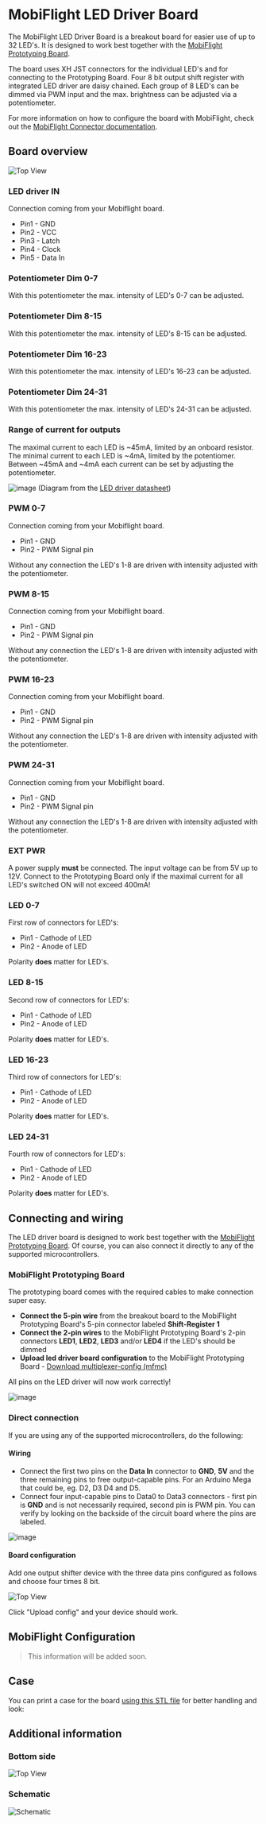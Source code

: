 # MobiFlight LED Driver Board
The MobiFlight LED Driver Board is a breakout board for easier use of up to 32 LED's. It is designed to work best together with the [MobiFlight Prototyping Board](https://shop.mobiflight.com/product/prototyping-board-v2).

The board uses XH JST connectors for the individual LED's and for connecting to the Prototyping Board. Four 8 bit output shift register with integrated LED driver are daisy chained. Each group of 8 LED's can be dimmed via PWM input and the max. brightness can be adjusted via a potentiometer.

For more information on how to configure the board with MobiFlight, check out the [MobiFlight Connector documentation](https://docs.mobiflight.com/devices/output-shift-register/).

## Board overview
![Top View](led-driver-top.png)

### LED driver IN
Connection coming from your Mobiflight board.

* Pin1 - GND
* Pin2 - VCC
* Pin3 - Latch
* Pin4 - Clock
* Pin5 - Data In

### Potentiometer Dim 0-7
With this potentiometer the max. intensity of LED's 0-7 can be adjusted.

### Potentiometer Dim 8-15
With this potentiometer the max. intensity of LED's 8-15 can be adjusted.

### Potentiometer Dim 16-23
With this potentiometer the max. intensity of LED's 16-23 can be adjusted.

### Potentiometer Dim 24-31
With this potentiometer the max. intensity of LED's 24-31 can be adjusted.

### Range of current for outputs
The maximal current to each LED is ~45mA, limited by an onboard resistor.
The minimal current to each LED is ~4mA, limited by the potentiomer.
Between ~45mA and ~4mA each current can be set by adjusting the potentiometer.

![image](current_setting.png)
(Diagram from the [LED driver datasheet](https://www.st.com/resource/en/datasheet/stap08dp05.pdf))

### PWM 0-7
Connection coming from your Mobiflight board.

* Pin1 - GND
* Pin2 - PWM Signal pin

Without any connection the LED's 1-8 are driven with intensity adjusted with the potentiometer.

### PWM 8-15
Connection coming from your Mobiflight board.

* Pin1 - GND
* Pin2 - PWM Signal pin

Without any connection the LED's 1-8 are driven with intensity adjusted with the potentiometer.

### PWM 16-23
Connection coming from your Mobiflight board.

* Pin1 - GND
* Pin2 - PWM Signal pin

Without any connection the LED's 1-8 are driven with intensity adjusted with the potentiometer.

### PWM 24-31
Connection coming from your Mobiflight board.

* Pin1 - GND
* Pin2 - PWM Signal pin

Without any connection the LED's 1-8 are driven with intensity adjusted with the potentiometer.

### EXT PWR
A power supply **must** be connected. The input voltage can be from 5V up to 12V.
Connect to the Prototyping Board only if the maximal current for all LED's switched ON will not exceed 400mA!

### LED 0-7
First row of connectors for LED's:

* Pin1 - Cathode of LED
* Pin2 - Anode of LED

Polarity **does** matter for LED's.

### LED 8-15
Second row of connectors for LED's:

* Pin1 - Cathode of LED
* Pin2 - Anode of LED

Polarity **does** matter for LED's.

### LED 16-23
Third row of connectors for LED's:

* Pin1 - Cathode of LED
* Pin2 - Anode of LED

Polarity **does** matter for LED's.

### LED 24-31
Fourth row of connectors for LED's:

* Pin1 - Cathode of LED
* Pin2 - Anode of LED

Polarity **does** matter for LED's.

## Connecting and wiring
The LED driver board is designed to work best together with the [MobiFlight Prototyping Board](https://shop.mobiflight.com/product/prototyping-board-v2). Of course, you can also connect it directly to any of the supported microcontrollers.

### MobiFlight Prototyping Board
The prototyping board comes with the required cables to make connection super easy.

* **Connect the 5-pin wire** from the breakout board to the MobiFlight Prototyping Board's 5-pin connector labeled **Shift-Register 1**
* **Connect the 2-pin wires** to the MobiFlight Prototyping Board's 2-pin connectors **LED1**, **LED2**, **LED3** and/or **LED4** if the LED's should be dimmed
* **Upload led driver board configuration** to the MobiFlight Prototyping Board - [Download multiplexer-config (mfmc)](https://raw.githubusercontent.com/MobiFlight/mobiflight-pcbs/refs/heads/main/led-driver-board/prototyping-board.led-driver.mfmc)

All pins on the LED driver will now work correctly!

![image](wiring-diagram-prototyping-board.png)

### Direct connection
If you are using any of the supported microcontrollers, do the following:

#### Wiring
* Connect the first two pins on the **Data In** connector to **GND**, **5V** and the three remaining pins to free output-capable pins. For an Arduino Mega that could be, eg. D2, D3 D4 and D5. 
* Connect four input-capable pins to Data0 to Data3 connectors - first pin is **GND** and is not necessarily required, second pin is PWM pin. You can verify by looking on the backside of the circuit board where the pins are labeled. 

![image](wiring-diagram-mega.png)

#### Board configuration
Add one output shifter device with the three data pins configured as follows and choose four times 8 bit.

![Top View](board-configuration.png)

Click "Upload config" and your device should work.

## MobiFlight Configuration

> This information will be added soon.

## Case
You can print a case for the board [using this STL file](breakout-multiplexer-case.stl) for better handling and look:

## Additional information

### Bottom side
![Top View](led-driver-bottom.png)

### Schematic
![Schematic](schematic.png)
